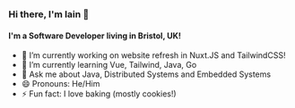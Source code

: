 ### Hi there, I'm Iain 👋

#### I'm a Software Developer living in Bristol, UK!

- 🔭 I’m currently working on website refresh in Nuxt.JS and TailwindCSS!
- 🌱 I’m currently learning Vue, Tailwind, Java, Go
- 💬 Ask me about Java, Distributed Systems and Embedded Systems
- 😄 Pronouns: He/Him
- ⚡ Fun fact: I love baking (mostly cookies!)
